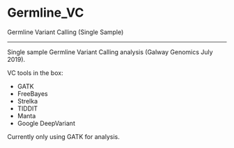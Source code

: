 # Germline_VC
Germline Variant Calling (Single Sample)
***
Single sample Germline Variant Calling analysis (Galway Genomics July 2019). 

VC tools in the box:

* GATK
* FreeBayes
* Strelka 
* TIDDIT
* Manta 
* Google DeepVariant

Currently only using GATK for analysis. 

